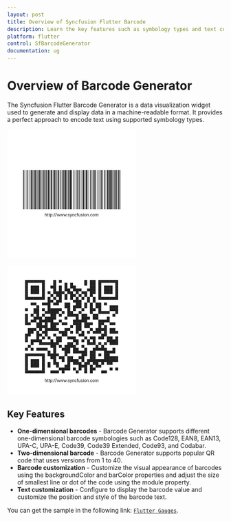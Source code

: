 ```yaml
---
layout: post
title: Overview of Syncfusion Flutter Barcode
description: Learn the key features such as symbology types and text customization option available in the Flutter Barcode.
platform: flutter
control: SfBarcodeGenerator
documentation: ug
---
```


# Overview of Barcode Generator 

The Syncfusion Flutter Barcode Generator is a data visualization widget used to generate and display data in a machine-readable format. It provides a perfect approach to encode text using supported symbology types.

![Overview flutter barcode](images/getting-started/overview1.jpg)

![Overview flutter QR Code](images/getting-started/getting_started3.jpg)

## Key Features

* **One-dimensional barcodes** - Barcode Generator supports different one-dimensional barcode symbologies such as Code128, EAN8, EAN13, UPA-C, UPA-E, Code39, Code39 Extended, Code93, and Codabar. 
* **Two-dimensional barcode** - Barcode Generator supports popular QR code that uses versions from 1 to 40.
* **Barcode customization** - Customize the visual appearance of barcodes using the backgroundColor and barColor properties and adjust the size of smallest line or dot of the code using the module property.
* **Text customization** - Configure to display the barcode value and customize the position and style of the barcode text.

You can get the sample in the following link: [`Flutter Gauges`](https://github.com/syncfusion/flutter-examples).